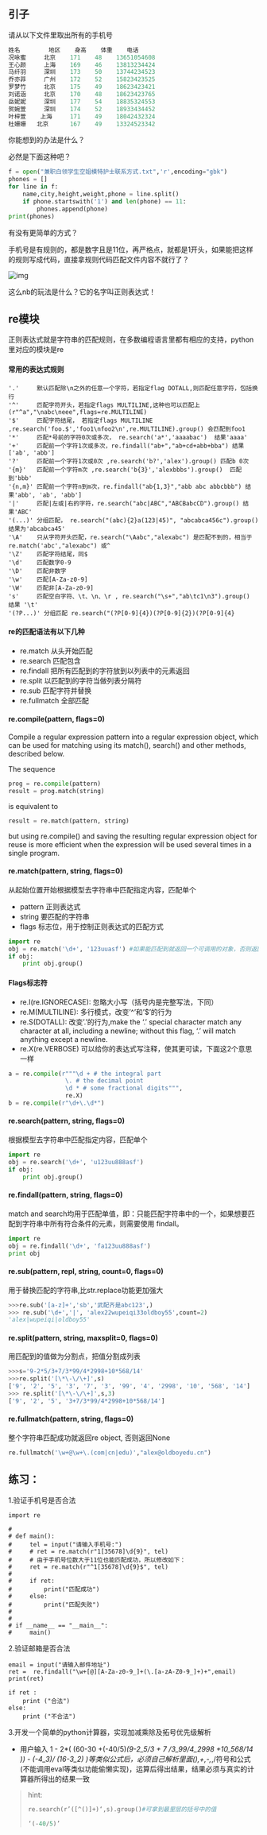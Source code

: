 ## 引子

请从以下文件里取出所有的手机号

```py
姓名        地区    身高    体重    电话
况咏蜜     北京    171    48    13651054608
王心颜     上海    169    46    13813234424
马纤羽     深圳    173    50    13744234523
乔亦菲     广州    172    52    15823423525
罗梦竹     北京    175    49    18623423421
刘诺涵     北京    170    48    18623423765
岳妮妮     深圳    177    54    18835324553
贺婉萱     深圳    174    52    18933434452
叶梓萱    上海     171    49    18042432324
杜姗姗   北京      167    49    13324523342
```

你能想到的办法是什么？

必然是下面这种吧？

```py
f = open("兼职白领学生空姐模特护士联系方式.txt",'r',encoding="gbk")
phones = []
for line in f:
    name,city,height,weight,phone = line.split()
    if phone.startswith('1') and len(phone) == 11:
        phones.append(phone)
print(phones)
```

有没有更简单的方式？

手机号是有规则的，都是数字且是11位，再严格点，就都是1开头，如果能把这样的规则写成代码，直接拿规则代码匹配文件内容不就行了？

![img](https://book.apeland.cn/media/images/2019/04/10/image_jNixbI5.png)

这么nb的玩法是什么？它的名字叫正则表达式！

## re模块

正则表达式就是字符串的匹配规则，在多数编程语言里都有相应的支持，python里对应的模块是re

#### 常用的表达式规则

```
'.'     默认匹配除\n之外的任意一个字符，若指定flag DOTALL,则匹配任意字符，包括换行
'^'     匹配字符开头，若指定flags MULTILINE,这种也可以匹配上(r"^a","\nabc\neee",flags=re.MULTILINE)
'$'     匹配字符结尾， 若指定flags MULTILINE ,re.search('foo.$','foo1\nfoo2\n',re.MULTILINE).group() 会匹配到foo1
'*'     匹配*号前的字符0次或多次， re.search('a*','aaaabac')  结果'aaaa'
'+'     匹配前一个字符1次或多次，re.findall("ab+","ab+cd+abb+bba") 结果['ab', 'abb']
'?'     匹配前一个字符1次或0次 ,re.search('b?','alex').group() 匹配b 0次
'{m}'   匹配前一个字符m次 ,re.search('b{3}','alexbbbs').group()  匹配到'bbb'
'{n,m}' 匹配前一个字符n到m次，re.findall("ab{1,3}","abb abc abbcbbb") 结果'abb', 'ab', 'abb']
'|'     匹配|左或|右的字符，re.search("abc|ABC","ABCBabcCD").group() 结果'ABC'
'(...)' 分组匹配， re.search("(abc){2}a(123|45)", "abcabca456c").group() 结果为'abcabca45'
'\A'    只从字符开头匹配，re.search("\Aabc","alexabc") 是匹配不到的，相当于re.match('abc',"alexabc") 或^
'\Z'    匹配字符结尾，同$ 
'\d'    匹配数字0-9
'\D'    匹配非数字
'\w'    匹配[A-Za-z0-9]
'\W'    匹配非[A-Za-z0-9]
's'     匹配空白字符、\t、\n、\r , re.search("\s+","ab\tc1\n3").group() 结果 '\t'
'(?P...)' 分组匹配 re.search("(?P[0-9]{4})(?P[0-9]{2})(?P[0-9]{4}
```



#### re的匹配语法有以下几种

- re.match 从头开始匹配
- re.search 匹配包含
- re.findall 把所有匹配到的字符放到以列表中的元素返回
- re.split 以匹配到的字符当做列表分隔符
- re.sub 匹配字符并替换
- re.fullmatch 全部匹配

#### re.compile(pattern, flags=0)

Compile a regular expression pattern into a regular expression object, which can be used for matching using its match(), search() and other methods, described below.

The sequence

```py
prog = re.compile(pattern)
result = prog.match(string)
```

is equivalent to

```py
result = re.match(pattern, string)
```

but using re.compile() and saving the resulting regular expression object for reuse is more efficient when the expression will be used several times in a single program.

#### re.match(pattern, string, flags=0)

从起始位置开始根据模型去字符串中匹配指定内容，匹配单个

- pattern 正则表达式
- string 要匹配的字符串
- flags 标志位，用于控制正则表达式的匹配方式

```py
import re
obj = re.match('\d+', '123uuasf') #如果能匹配到就返回一个可调用的对象，否则返回None
if obj: 
    print obj.group()
```

#### Flags标志符

- re.I(re.IGNORECASE): 忽略大小写（括号内是完整写法，下同）
- re.M(MULTILINE): 多行模式，改变’^’和’$’的行为
- re.S(DOTALL): 改变’.’的行为,make the ‘.’ special character match any character at all, including a newline; without this flag, ‘.’ will match anything except a newline.
- re.X(re.VERBOSE) 可以给你的表达式写注释，使其更可读，下面这2个意思一样

```py
a = re.compile(r"""\d + # the integral part
                \. # the decimal point
                \d * # some fractional digits""", 
                re.X)
b = re.compile(r"\d+\.\d*")
```

#### re.search(pattern, string, flags=0)

根据模型去字符串中匹配指定内容，匹配单个

```py
import re
obj = re.search('\d+', 'u123uu888asf')
if obj:
    print obj.group()
```

#### re.findall(pattern, string, flags=0)

match and search均用于匹配单值，即：只能匹配字符串中的一个，如果想要匹配到字符串中所有符合条件的元素，则需要使用 findall。

```py
import re
obj = re.findall('\d+', 'fa123uu888asf')
print obj
```

#### **re.sub(pattern, repl, string, count=0, flags=0)**

用于替换匹配的字符串,比str.replace功能更加强大

```py
>>>re.sub('[a-z]+','sb','武配齐是abc123',)
>>> re.sub('\d+','|', 'alex22wupeiqi33oldboy55',count=2)
'alex|wupeiqi|oldboy55'
```

#### re.split(pattern, string, maxsplit=0, flags=0)

用匹配到的值做为分割点，把值分割成列表

```py
>>>s='9-2*5/3+7/3*99/4*2998+10*568/14'
>>>re.split('[\*\-\/\+]',s)
['9', '2', '5', '3', '7', '3', '99', '4', '2998', '10', '568', '14']
>>> re.split('[\*\-\/\+]',s,3)
['9', '2', '5', '3+7/3*99/4*2998+10*568/14']
```

#### **re.fullmatch(pattern, string, flags=0)**

整个字符串匹配成功就返回re object, 否则返回None

```py
re.fullmatch('\w+@\w+\.(com|cn|edu)',"alex@oldboyedu.cn")
```

## 练习：

1.验证手机号是否合法

```
import re

#
# def main():
#     tel = input("请输入手机号:")
#     # ret = re.match(r"1[35678]\d{9}", tel)
#     # 由于手机号位数大于11位也能匹配成功，所以修改如下：
#     ret = re.match(r"^1[35678]\d{9}$", tel)
#
#     if ret:
#         print("匹配成功")
#     else:
#         print("匹配失败")
#
#
# if __name__ == "__main__":
#     main()
```

2.验证邮箱是否合法

```
email = input("请输入邮件地址")
ret =  re.findall("\w+[@][A-Za-z0-9_]+(\.[a-zA-Z0-9_]+)+",email)
print(ret)

if ret :
    print ("合法")
else:
    print ("不合法")
```

3.开发一个简单的python计算器，实现加减乘除及拓号优先级解析

- 用户输入 1 - 2*( (60-30 +(-40/5)*(9-2_5/3 + 7 /3_99/4_2998 +10_568/14 )) - (-4_3)/ (16-3_2) )等类似公式后，必须自己解析里面(),+,-,*,/符号和公式(不能调用eval等类似功能偷懒实现)，运算后得出结果，结果必须与真实的计算器所得出的结果一致

> hint:
>
> ```py
> re.search(r’([^()]+)‘,s).group()#可拿到最里层的括号中的值
> 
> ‘(-40/5)’
> ```